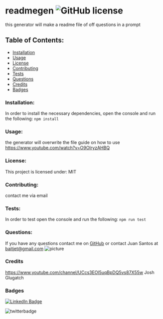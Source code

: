 # readmegen  ![GitHub license](https://img.shields.io/github/license/Naereen/StrapDown.js.svg)
  this generator will make a readme file of off questions in a prompt
  ## Table of Contents:
  * [Installation](#installation)
  * [Usage](#usage)
  * [License](#license)
  * [Contributing](#contributing)
  * [Tests](#tests)
  * [Questions](#questions)
  * [Credits](#credits)
  * [Badges](#badges)
  ### Installation:
  In order to install the necessary dependencies, open the console and run the following:
  ```npm install```
  ### Usage:
  the generator will overwrite the file
  guide on how to use https://www.youtube.com/watch?v=O9OIryzAHBQ
  ### License:
  This project is licensed under:
  MIT
  ### Contributing:
  contact me via email
  ### Tests:
  In order to test open the console and run the following:
  ```npm run test```
  ### Questions:
  If you have any questions contact me on [GitHub](https://github.com/thereal-baitjet) or contact 
  Juan Santos at baitjet@gmail.com
  ![picture](https://github.com/thereal-baitjet.png?size=80)
   ### Credits 
   https://www.youtube.com/channel/UCcs3EOl5uqBpDQ5vs87X55w Josh Glugatch

   ### Badges
  [![LinkedIn Badge](https://img.shields.io/badge/LinkedIn-Profile-informational?style=flat&logo=linkedin&logoColor=red&color=0D76A8)](https://www.linkedin.com/in/juan-santos-8380b0186/)


  ![twitterbadge](https://img.shields.io/twitter/url?logoColor=red&style=social&url=https%3A%2F%2Ftwitter.com%2FBaitjet4)
   